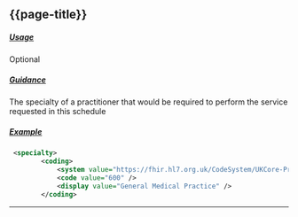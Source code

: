 ## {{page-title}}

<h5><ins>Usage</ins></h5>

<span class="mro-circle optional" title="Optional"></span> Optional

<h5><ins>Guidance</ins></h5>

The specialty of a practitioner that would be required to perform the service requested in this schedule

<h5><ins>Example</ins></h5>

```xml
 <specialty>
        <coding>
            <system value="https://fhir.hl7.org.uk/CodeSystem/UKCore-PracticeSettingCode" />
            <code value="600" />
            <display value="General Medical Practice" />
        </coding>
```

---